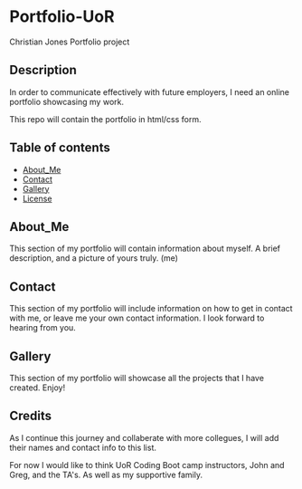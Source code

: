 # Portfolio-UoR
Christian Jones Portfolio project

## Description
In order to communicate effectively with future employers, I need an online portfolio showcasing my work.

This repo will contain the portfolio in html/css form.

## Table of contents

* [About_Me](#about_me)
* [Contact](#Contact)
* [Gallery](#Gallery)
* [License](#license)

## About_Me
This section of my portfolio will contain information about myself. A brief description, and a picture of yours truly. (me)

## Contact
This section of my portfolio will include information on how to get in contact with me, or leave me your own contact information. I look forward to hearing from you.

## Gallery
This section of my portfolio will showcase all the projects that I have created. Enjoy!

## Credits
As I continue this journey and collaberate with more collegues, I will add their names and contact info to this list.

For now I would like to think UoR Coding Boot camp instructors, John and Greg, and the TA's. As well as my supportive family.
